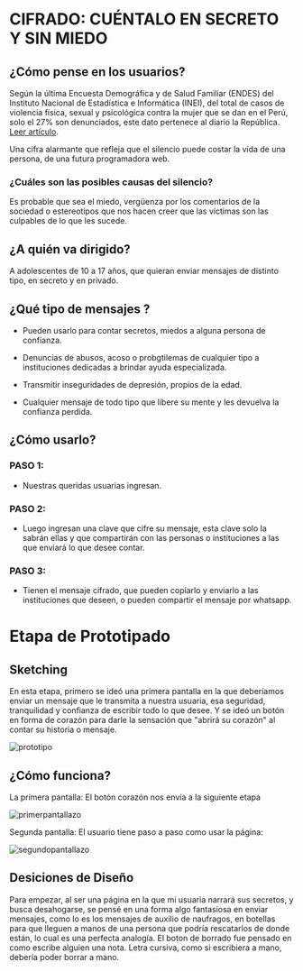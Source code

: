 # CIFRADO: CUÉNTALO EN SECRETO Y SIN MIEDO

## ¿Cómo pense en los usuarios?

Según la última Encuesta Demográfica y de Salud Familiar (ENDES) del Instituto Nacional de Estadística e Informática (INEI), del total de casos de violencia física, sexual y psicológica contra la mujer que se dan en el Perú, solo el 27% son denunciados, este dato pertenece al diario la República. [Leer artículo](https://larepublica.pe/sociedad/1136804-mimp-solo-el-27-de-mujeres-denuncia-ser-victima-de-violencia-video).

Una cifra alarmante que refleja que el silencio puede costar la vida de una persona, de una futura programadora web.

### ¿Cuáles son las posibles causas del silencio?
Es probable que sea el miedo, vergüenza por los comentarios de la sociedad o estereotipos que nos hacen creer que las víctimas son las culpables de lo que les sucede.

## ¿A quién va dirigido?

A adolescentes de 10 a 17 años, que quieran enviar mensajes de distinto tipo, en secreto y en privado.

## ¿Qué tipo de mensajes ?

- Pueden usarlo para contar secretos, miedos a alguna persona de confianza.

- Denuncias de abusos, acoso o probgtilemas de cualquier tipo a instituciones dedicadas a brindar ayuda especializada.

- Transmitir inseguridades de depresión, propios de la edad.

- Cualquier mensaje de todo tipo que libere su mente  y les devuelva la confianza perdida.

## ¿Cómo usarlo?

### PASO 1:

- Nuestras queridas usuarias ingresan.

### PASO 2:

- Luego ingresan una clave que cifre su mensaje, esta clave solo la sabrán ellas y que compartirán con las personas o instituciones a las que enviará lo que desee contar.

### PASO 3:

- Tienen el mensaje cifrado, que pueden copiarlo y enviarlo a las instituciones que deseen, o pueden compartir el mensaje por whatsapp.

# Etapa de Prototipado

 ## Sketching
En esta etapa, primero se ideó una primera pantalla en la que deberíamos enviar un mensaje que le transmita a nuestra usuaria, esa seguridad, tranquilidad y confianza de escribir todo lo que desee.
Y se ideó un botón en forma de corazón para darle la sensación que "abrirá su corazón" al contar su historia o mensaje.

![prototipo](https://user-images.githubusercontent.com/47748753/53741941-7e1d9e00-3e65-11e9-8bb5-e5a6143abc14.png)

## ¿Cómo funciona?

La primera pantalla: El botón corazón nos envía a la siguiente etapa

![primerpantallazo](https://user-images.githubusercontent.com/47748753/53763891-de2e3780-3e99-11e9-9926-dde1ecf9f68c.PNG)

Segunda pantalla:
El usuario tiene paso a paso como usar la página:

![segundopantallazo](https://user-images.githubusercontent.com/47748753/53763896-dff7fb00-3e99-11e9-8049-f2771bf952ee.png)

  ## Desiciones de Diseño

  Para empezar, al ser una página en la que mi usuaria narrará sus secretos, y busca desahogarse, se pensé en una forma algo fantasiosa en enviar mensajes, como lo es los mensajes de auxilio de naufragos,  en botellas para que lleguen a manos de una persona que podría rescatarlos
  de donde están, lo cual es una perfecta analogía.
  El boton de borrado fue pensado en como escribe alguien una nota. Letra cursiva, como si escribiera a mano, debería poder borrar a mano.



